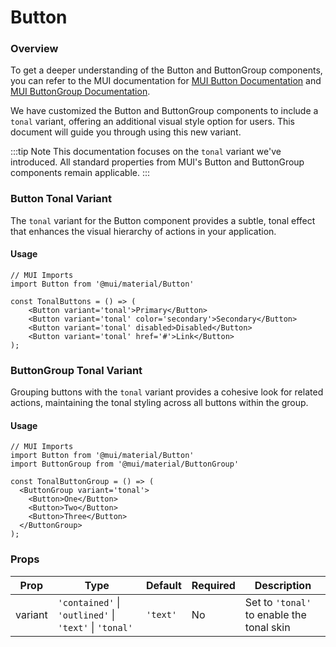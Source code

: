 # Button

### Overview

To get a deeper understanding of the Button and ButtonGroup components, you can refer to the MUI documentation for [MUI Button Documentation](https://mui.com/material-ui/react-button/) and [MUI ButtonGroup Documentation](https://mui.com/material-ui/react-button-group/).

We have customized the Button and ButtonGroup components to include a `tonal` variant, offering an additional visual style option for users. This document will guide you through using this new variant.

:::tip Note
This documentation focuses on the `tonal` variant we've introduced. All standard properties from MUI's Button and ButtonGroup components remain applicable.
:::

### Button Tonal Variant

The `tonal` variant for the Button component provides a subtle, tonal effect that enhances the visual hierarchy of actions in your application.

#### Usage

```tsx
// MUI Imports
import Button from '@mui/material/Button'

const TonalButtons = () => (
    <Button variant='tonal'>Primary</Button>
    <Button variant='tonal' color='secondary'>Secondary</Button>
    <Button variant='tonal' disabled>Disabled</Button>
    <Button variant='tonal' href='#'>Link</Button>
);
```

### ButtonGroup Tonal Variant

Grouping buttons with the `tonal` variant provides a cohesive look for related actions, maintaining the tonal styling across all buttons within the group.

#### Usage

```tsx
// MUI Imports
import Button from '@mui/material/Button'
import ButtonGroup from '@mui/material/ButtonGroup'

const TonalButtonGroup = () => (
  <ButtonGroup variant='tonal'>
    <Button>One</Button>
    <Button>Two</Button>
    <Button>Three</Button>
  </ButtonGroup>
);
```
### Props

| Prop    | Type                                                   | Default   | Required | Description                               |
|---------|--------------------------------------------------------|-----------|----------|-------------------------------------------|
| variant | `'contained'` \| `'outlined'` \| `'text'` \| `'tonal'` | `'text'`  | No       | Set to `'tonal'` to enable the tonal skin |
